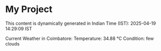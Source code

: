 # My Project

This content is dynamically generated in Indian Time (IST): 2025-04-19 14:29:09 IST


Current Weather in Coimbatore:
Temperature: 34.88 °C
Condition: few clouds
